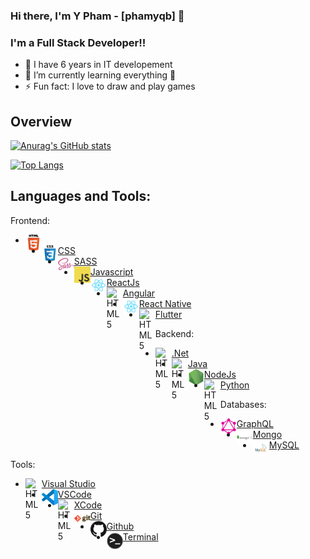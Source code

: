 ### Hi there, I'm Y Pham - [phamyqb] 👋
### I'm a Full Stack Developer!!

- 🔭 I have 6 years in IT developement
- 🌱 I’m currently learning everything 🤣
- ⚡ Fun fact: I love to draw and play games

## Overview
[![Anurag's GitHub stats](https://github-readme-stats.vercel.app/api?username=phamyqb)](https://github.com/anuraghazra/github-readme-stats)

[![Top Langs](https://github-readme-stats.vercel.app/api/top-langs/?username=phamyqb&layout=compact)](https://github.com/anuraghazra/github-readme-stats)

## Languages and Tools:
Frontend:
- <img align="left" alt="HTML5" width="26px" src="https://raw.githubusercontent.com/github/explore/80688e429a7d4ef2fca1e82350fe8e3517d3494d/topics/html/html.png" />
- [<img align="left" alt="HTML5" width="26px" src="https://raw.githubusercontent.com/github/explore/80688e429a7d4ef2fca1e82350fe8e3517d3494d/topics/css/css.png" /> CSS]()
- [<img align="left" alt="HTML5" width="26px" src="https://raw.githubusercontent.com/github/explore/80688e429a7d4ef2fca1e82350fe8e3517d3494d/topics/sass/sass.png" /> SASS]()
- [<img align="left" alt="HTML5" width="26px" src="https://raw.githubusercontent.com/github/explore/80688e429a7d4ef2fca1e82350fe8e3517d3494d/topics/javascript/javascript.png" /> Javascript]()
- [<img align="left" alt="HTML5" width="26px" src="https://raw.githubusercontent.com/github/explore/80688e429a7d4ef2fca1e82350fe8e3517d3494d/topics/react/react.png" /> ReactJs]()
- [<img align="left" alt="HTML5" width="26px" src="https://cdn.icon-icons.com/icons2/2699/PNG/512/angular_logo_icon_169595.png" /> Angular]()
- [<img align="left" alt="HTML5" width="26px" src="https://raw.githubusercontent.com/github/explore/80688e429a7d4ef2fca1e82350fe8e3517d3494d/topics/react/react.png" /> React Native]()
- [<img align="left" alt="HTML5" width="26px" src="https://yt3.ggpht.com/ytc/AKedOLRt1d4p7bPylasq_66BIC8-k3hkyVjJ2JICQITK=s176-c-k-c0x00ffffff-no-rj" /> Flutter]()

Backend:
- [<img align="left" alt="HTML5" width="26px" src="https://img.favpng.com/23/10/7/c-programming-language-logo-microsoft-visual-studio-net-framework-png-favpng-WLLTMqZhSPAk9q3DTh993fZnh.jpg" /> .Net]()
- [<img align="left" alt="HTML5" width="26px" src="https://www.oracle.com/a/ocom/img/obic-java-cup.svg" /> Java]()
- [<img align="left" alt="HTML5" width="26px" src="https://raw.githubusercontent.com/github/explore/80688e429a7d4ef2fca1e82350fe8e3517d3494d/topics/nodejs/nodejs.png" /> NodeJs]()
- [<img align="left" alt="HTML5" width="26px" src="https://www.python.org/static/img/python-logo-large.c36dccadd999.png?1576869008" /> Python]()

Databases:
- [<img align="left" alt="HTML5" width="26px" src="https://raw.githubusercontent.com/github/explore/80688e429a7d4ef2fca1e82350fe8e3517d3494d/topics/graphql/graphql.png" /> GraphQL]()
- [<img align="left" alt="HTML5" width="26px" src="https://raw.githubusercontent.com/github/explore/80688e429a7d4ef2fca1e82350fe8e3517d3494d/topics/mongodb/mongodb.png" /> Mongo]()
- [<img align="left" alt="HTML5" width="26px" src="https://raw.githubusercontent.com/github/explore/80688e429a7d4ef2fca1e82350fe8e3517d3494d/topics/mysql/mysql.png" /> MySQL]()

Tools:
- [<img align="left" alt="HTML5" width="26px" src="https://visualstudio.microsoft.com/wp-content/uploads/2019/06/BrandVisualStudioWin2019-3.svg" /> Visual Studio]()
- [<img align="left" alt="HTML5" width="26px" src="https://raw.githubusercontent.com/github/explore/80688e429a7d4ef2fca1e82350fe8e3517d3494d/topics/visual-studio-code/visual-studio-code.png" /> VSCode]()
- [<img align="left" alt="HTML5" width="26px" src="https://upload.wikimedia.org/wikipedia/vi/f/f0/Xcode-128x128_2x.png" /> XCode]()
- [<img align="left" alt="HTML5" width="26px" src="https://raw.githubusercontent.com/github/explore/80688e429a7d4ef2fca1e82350fe8e3517d3494d/topics/git/git.png" /> Git]()
- [<img align="left" alt="HTML5" width="26px" src="https://raw.githubusercontent.com/github/explore/78df643247d429f6cc873026c0622819ad797942/topics/github/github.png" /> Github]()
- [<img align="left" alt="HTML5" width="26px" style="margin-top: 2px;" src="https://raw.githubusercontent.com/github/explore/80688e429a7d4ef2fca1e82350fe8e3517d3494d/topics/terminal/terminal.png" /> Terminal]()
<br />
<br />

[website]: https://codeSTACKr.com
[twitter]: https://twitter.com/codeSTACKr
[youtube]: https://youtube.com/codeSTACKr
[instagram]: https://instagram.com/codeSTACKr
[linkedin]: https://linkedin.com/in/codeSTACKr
[facebook]: https://www.facebook.com/phamyqb

[html]: https://raw.githubusercontent.com/github/explore/80688e429a7d4ef2fca1e82350fe8e3517d3494d/topics/html/html.png

[HTML]: <HTML>
